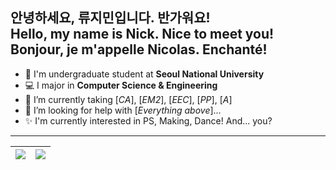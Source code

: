 ## 안녕하세요, 류지민입니다. 반가워요! <br/> Hello, my name is Nick. Nice to meet you! <br/> Bonjour, je m'appelle Nicolas. Enchanté!

- 🔭 I'm undergraduate student at **Seoul National University**
- 💻 I major in **Computer Science & Engineering**
- 🌱 I’m currently taking [*CA*], [*EM2*], [*EEC*], [*PP*], [*A*]
- 🤔 I’m looking for help with [*Everything above*]...
- ✨ I'm currently interested in PS, Making, Dance! And... you?
<!--

## Contant Me!

[<img align="left" alt="Instagram" width="22px" src="https://cdn.jsdelivr.net/npm/simple-icons@v3/icons/instagram.svg" />](https://www.instagram.com/dgw_with.3dpen/?hl=ko)
<br/> <br/> <br/>
-->

---

| <img align="center" src="https://github-readme-stats.vercel.app/api?username=nick11967&show_icons=true&count_private=true&theme=buefy&hide_border=true&disable_animations=false"> | <img align="center" src="https://github-readme-stats.vercel.app/api/top-langs/?username=nick11967&layout=compact&theme=buefy&hide_border=true&disable_animations=false&count_private=true" /> |
| --------------------------------------------------------------------------------------------------------------------------------------------------------------------------------- | --------------------------------------------------------------------------------------------------------------------------------------------------------------------------------------------- |

<!--
**nick11967/nick11967** is a ✨ _special_ ✨ repository because its `README.md` (this file) appears on your GitHub profile.

Here are some ideas to get you started:

- 🔭 I’m currently working on ...
- 🌱 I’m currently learning ...
- 👯 I’m looking to collaborate on ...
- 🤔 I’m looking for help with ...
- 💬 Ask me about ...
- 📫 How to reach me: ...
- 😄 Pronouns: ...
- ⚡ Fun fact: ...

-->
